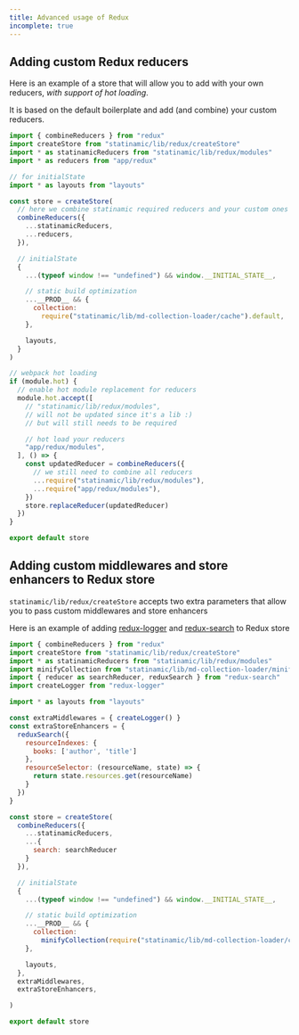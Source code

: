 ```yaml
---
title: Advanced usage of Redux
incomplete: true
---
```


## Adding custom Redux reducers

Here is an example of a store that will allow you to add
with your own reducers, _with support of hot loading_.

It is based on the default boilerplate and add (and combine) your custom
reducers.

```js
import { combineReducers } from "redux"
import createStore from "statinamic/lib/redux/createStore"
import * as statinamicReducers from "statinamic/lib/redux/modules"
import * as reducers from "app/redux"

// for initialState
import * as layouts from "layouts"

const store = createStore(
  // here we combine statinamic required reducers and your custom ones
  combineReducers({
    ...statinamicReducers,
    ...reducers,
  }),

  // initialState
  {
    ...(typeof window !== "undefined") && window.__INITIAL_STATE__,

    // static build optimization
    ...__PROD__ && {
      collection:
        require("statinamic/lib/md-collection-loader/cache").default,
    },

    layouts,
  }
)

// webpack hot loading
if (module.hot) {
  // enable hot module replacement for reducers
  module.hot.accept([
    // "statinamic/lib/redux/modules",
    // will not be updated since it's a lib :)
    // but will still needs to be required

    // hot load your reducers
    "app/redux/modules",
  ], () => {
    const updatedReducer = combineReducers({
      // we still need to combine all reducers
      ...require("statinamic/lib/redux/modules"),
      ...require("app/redux/modules"),
    })
    store.replaceReducer(updatedReducer)
  })
}

export default store
```
## Adding custom middlewares and store enhancers to Redux store

`statinamic/lib/redux/createStore` accepts two extra parameters that
allow you to pass custom middlewares and store enhancers

Here is an example of adding
[redux-logger](https://github.com/fcomb/redux-logger) and
[redux-search](https://github.com/treasure-data/redux-search)
to Redux store

```js
import { combineReducers } from "redux"
import createStore from "statinamic/lib/redux/createStore"
import * as statinamicReducers from "statinamic/lib/redux/modules"
import minifyCollection from "statinamic/lib/md-collection-loader/minify"
import { reducer as searchReducer, reduxSearch } from "redux-search"
import createLogger from "redux-logger"

import * as layouts from "layouts"

const extraMiddlewares = { createLogger() }
const extraStoreEnhancers = {
  reduxSearch({
    resourceIndexes: {
      books: ['author', 'title']
    },
    resourceSelector: (resourceName, state) => {
      return state.resources.get(resourceName)
    }
  })
}

const store = createStore(
  combineReducers({
    ...statinamicReducers,
    ...{
      search: searchReducer
    }
  }),

  // initialState
  {
    ...(typeof window !== "undefined") && window.__INITIAL_STATE__,

    // static build optimization
    ...__PROD__ && {
      collection:
        minifyCollection(require("statinamic/lib/md-collection-loader/cache")),
    },

    layouts,
  },
  extraMiddlewares,
  extraStoreEnhancers,

)

export default store
```
